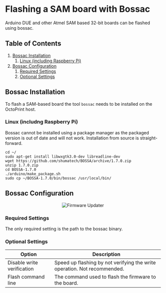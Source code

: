 # Flashing a SAM board with Bossac

Arduino DUE and other Atmel SAM based 32-bit boards can be flashed using bossac.

## Table of Contents
1. [Bossac Installation](#bossac-installation)
   1. [Linux (including Raspberry Pi)](#linux-including-raspberry-pi)
1. [Bossac Configuration](#bossac-configuration)
   1. [Required Settings](#required-settings)
   1. [Optional Settings](#optional-settings)

## Bossac Installation
To flash a SAM-based board the tool `bossac` needs to be installed on the OctoPrint host.

### Linux (includng Raspberry Pi)
Bossac cannot be installed using a package manager as the packaged version is out of date and will not work.  Installation from source is straight-forward.

```
cd ~/
sudo apt-get install libwxgtk3.0-dev libreadline-dev
wget https://github.com/shumatech/BOSSA/archive/1.7.0.zip
unzip 1.7.0.zip
cd BOSSA-1.7.0
./arduino/make_package.sh
sudo cp ~/BOSSA-1.7.0/bin/bossac /usr/local/bin/
```

## Bossac Configuration
<p align="center">
  <img alt="Firmware Updater" src="../extras/img/bossac.png">
</p>

### Required Settings
The only required setting is the path to the bossac binary.

### Optional Settings
| Option | Description |
| --- | --- |
| Disable write verification | Speed up flashing by not verifying the write operation. Not recommended. |
| Flash command line | The command used to flash the firmware to the board. |
